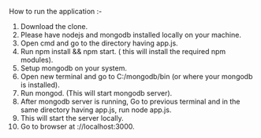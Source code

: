 How to run the application :-
1. Download the clone.
2. Please have nodejs and mongodb installed locally on your machine.
3. Open cmd and go to the directory having app.js.
4. Run npm install && npm start. ( this will install the required npm modules).
5. Setup mongodb on your system.
6. Open new terminal and go to C:/mongodb/bin (or where your mongodb is installed).
7. Run mongod. (This will start mongodb server).
8. After mongodb server is running, Go to previous terminal and in the same directory having app.js, run node app.js.
9. This will start the server locally.
10. Go to browser at ://localhost:3000.
